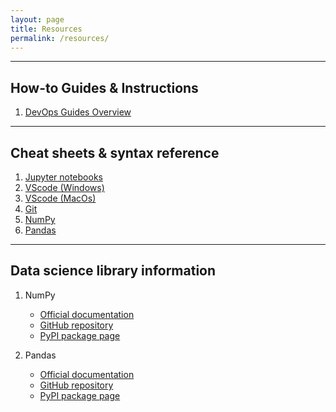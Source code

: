 ```yaml
---
layout: page
title: Resources
permalink: /resources/
---
```


---
## How-to Guides & Instructions

1. [DevOps Guides Overview](https://gperdrizet.github.io/FSA_devops/devops_pages/overview.html)

---
## Cheat sheets & syntax reference
1. <a href="https://gperdrizet.github.io/FSA_devops/assets/cheatsheets/jupyter_notebook_cheatsheet.pdf" download>Jupyter notebooks</a>
2. <a href="https://gperdrizet.github.io/FSA_devops/assets/cheatsheets/vscode_cheatsheet_windows.pdf" download>VScode (Windows)</a>
3. <a href="https://gperdrizet.github.io/FSA_devops/assets/cheatsheets/vscode_cheatsheet_macos.pdf" download>VScode (MacOs)</a>
4. <a href="https://gperdrizet.github.io/FSA_devops/assets/cheatsheets/git_cheatsheet.pdf" download>Git</a>
5. <a href="https://gperdrizet.github.io/FSA_devops/assets/cheatsheets/numpy_cheatsheet.pdf" download>NumPy</a>
6. <a href="https://gperdrizet.github.io/FSA_devops/assets/cheatsheets/pandas_cheatsheet.pdf" download>Pandas</a>

---
## Data science library information

1. NumPy
    - [Official documentation](https://numpy.org/doc/stable/index.html)
    - [GitHub repository](https://github.com/numpy/numpy)
    - [PyPI package page](https://pypi.org/project/numpy)

2. Pandas
    - [Official documentation](https://pandas.pydata.org/docs)
    - [GitHub repository](https://github.com/pandas-dev/pandas)
    - [PyPI package page](https://pypi.org/project/pandas)
